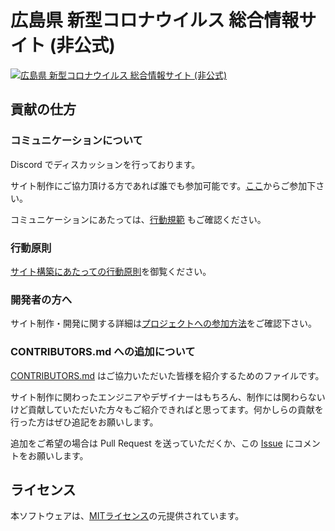 # 広島県 新型コロナウイルス 総合情報サイト (非公式)

[![広島県 新型コロナウイルス 総合情報サイト (非公式)](https://user-images.githubusercontent.com/43156990/76674468-40fcf780-65f3-11ea-8d1e-2682eb980926.png)](#)

## 貢献の仕方

### コミュニケーションについて

Discord でディスカッションを行っております。

サイト制作にご協力頂ける方であれば誰でも参加可能です。[ここ](https://discordapp.com/invite/afMbXc6)からご参加下さい。

コミュニケーションにあたっては、[行動規範](./.github/CODE_OF_CONDUCT.md) もご確認ください。

### 行動原則

[サイト構築にあたっての行動原則](./.github/CODE_OF_CONDUCT.md)を御覧ください。

### 開発者の方へ

サイト制作・開発に関する詳細は[プロジェクトへの参加方法](./.github/CONTRIBUTING.md)をご確認下さい。


### CONTRIBUTORS.md への追加について

[CONTRIBUTORS.md](./CONTRIBUTORS.md) はご協力いただいた皆様を紹介するためのファイルです。

サイト制作に関わったエンジニアやデザイナーはもちろん、制作には関わらないけど貢献していただいた方々もご紹介できればと思ってます。何かしらの貢献を行った方はぜひ追記をお願いします。

追加をご希望の場合は Pull Request を送っていただくか、この [Issue](#) にコメントをお願いします。

## ライセンス

本ソフトウェアは、[MITライセンス](./LICENSE.txt)の元提供されています。